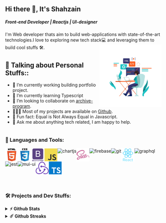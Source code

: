 ## Hi there 👋, It's **Shahzain**
##### Front-end Developer | Reactjs | UI-designer

I'm Web developer thats aim to build web-applications with state-of-the-art technologies.I love to exploring new tech stack💻 and leveraging them to build cool stuffs 🛠️.
<img align="right" width="200" height="200" src="./software-developer.png">
## 🧐 Talking about Personal Stuffs::
- 🔭 I’m currently working building portfolio project.
- 🌱 I’m currently learning Typescript
- 👯 I’m looking to collaborate on [archive-program](https://archiveprogram.github.com/).
- 👨🏻‍💻   Most of my projects are available on [Github](https://github.com/shahzain-lab).
- 👾   Fun fact: Equal is Not Always Equal in Javascript.
- 💬 Ask me about anything tech related, I am happy to help.

<h1 />

### 🔨 Languages and Tools:

<a href="https://www.w3.org/html/" target="_blank"> <img align="left" src="https://raw.githubusercontent.com/devicons/devicon/master/icons/html5/html5-original-wordmark.svg" alt="html5" height ="42px"/> </a>

<a href="https://www.w3schools.com/css/" target="_blank"><img align="left" height ="42px" src="https://raw.githubusercontent.com/devicons/devicon/master/icons/css3/css3-original-wordmark.svg" alt="css3"></a>

<a href="https://getbootstrap.com" target="_blank"> <img align="left" src="https://raw.githubusercontent.com/devicons/devicon/master/icons/bootstrap/bootstrap-plain-wordmark.svg" alt="bootstrap" height="42px"/> </a> 

<a href="https://developer.mozilla.org/en-US/docs/Web/JavaScript" target="_blank"> <img align="left" alt="JavaScript" height ="42px"  src="https://raw.githubusercontent.com/devicons/devicon/master/icons/javascript/javascript-original.svg"> </a>

<a href="https://www.chartjs.org" target="_blank"> <img align="left" src="https://www.chartjs.org/media/logo-title.svg" alt="chartjs" height="42px"/> </a> 

<a href="https://sass-lang.com" target="_blank"> <img src="https://raw.githubusercontent.com/devicons/devicon/master/icons/sass/sass-original.svg" alt="sass" align="left" height='42px'/> </a>

<a href="https://firebase.google.com/" target="_blank"> <img align="left"  height ="42px" src="https://www.vectorlogo.zone/logos/firebase/firebase-icon.svg" alt="firebase"> </a>

<a href="https://git-scm.com/" target="_blank"><img align="left"  height ="42px" src="https://www.vectorlogo.zone/logos/git-scm/git-scm-icon.svg" alt="git"></a>

<a href="https://reactjs.org/" target="_blank"> <img align="left" alt="React" height ="42px" src="https://raw.githubusercontent.com/devicons/devicon/master/icons/react/react-original-wordmark.svg"></a>

<a href="https://graphql.org" target="_blank"><img align="left" height ="42px" src="https://www.vectorlogo.zone/logos/graphql/graphql-icon.svg" alt="graphql"></a>



<a href="https://jestjs.io" target="_blank"><img align="left" height ="42px" src="https://www.vectorlogo.zone/logos/jestjsio/jestjsio-icon.svg" alt="jest" ></a>


<a href="https://mui.com/" target="_blank"><img align="left" height ="42px" src="https://cdn.jsdelivr.net/gh/devicons/devicon/icons/materialui/materialui-original.svg" alt="mui-ui" ></a>

<a href="https://redux.js.org" target="_blank"><img align="left" height ="42px" src="https://raw.githubusercontent.com/devicons/devicon/master/icons/redux/redux-original.svg" alt="redux" ></a>


<a href="https://www.typescriptlang.org/" target="_blank"> <img src="https://raw.githubusercontent.com/devicons/devicon/master/icons/typescript/typescript-original.svg" alt="typescript" height='42px'/> </a>

<br>


### 🛠️ Projects and Dev Stuffs:

<details>	
  <summary><b>⚡ Github Stats</b></summary>

  <br />
  <img height="180em" src="https://github-readme-stats.vercel.app/api?username=shahzain-lab&show_icons=true&locale=en" alt="shahzain-lab" />
  <img height="180em" src="https://github-readme-stats.vercel.app/api/top-langs?username=shahzain-lab&show_icons=true&locale=en&layout=compact" alt="shahzain-lab"/>
</details>

<details>	
  <summary><b>☄️ Github Streaks</b></summary>

  <br />
  <img height="180em" src="https://github-readme-streak-stats.herokuapp.com/?user=shahzain-lab&" alt="shahzain-lab" />
</details>